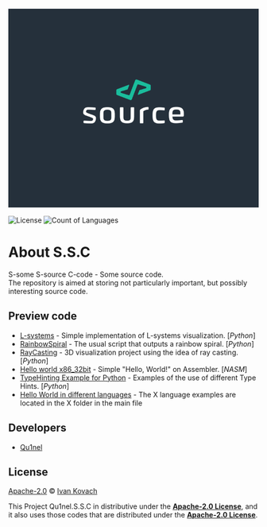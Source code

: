 <p align="center">
  <img src="https://github.com/Qu1nel/S.S.C/blob/github/.github/source.png" height=400px />
</p>

<p>
<img src="https://img.shields.io/github/license/Qu1nel/S.S.C?color=g" alt="License" />
<img src="https://img.shields.io/github/languages/count/Qu1nel/S.S.C?color=purple" alt="Count of Languages" />
</p>

# About S.S.C

S-some S-source C-code - Some source code.\
The repository is aimed at storing not particularly important, but possibly interesting source code.

## Preview code

- [L-systems](src/Python/L-systems/) - Simple implementation of L-systems visualization. [_Python_]
- [RainbowSpiral](src/Python/RainbowSpiral) - The usual script that outputs a rainbow spiral. [_Python_]
- [RayCasting](src/Python/RayCasting) - 3D visualization project using the idea of ray casting. [_Python_]
- [Hello world x86_32bit](src/Assembly/Hello_world_x86_32) - Simple "Hello, World!" on Assembler. [_NASM_]
- [TypeHinting Example for Python](src/Python/TypeHinting) - Examples of the use of different Type Hints. [_Python_]
- [Hello World in different languages](src/HelloWorlds) - The X language examples are located in the X folder in the main file

## Developers

- [Qu1nel](https://github.com/Qu1nel)

## License

[Apache-2.0](./LICENSE) © [Ivan Kovach](https://github.com/Qu1nel/)

This Project Qu1nel.S.S.C in distributive under the **[Apache-2.0 License](./LICENSE)**, and it also uses those codes that are
distributed under the **[Apache-2.0 License](./LICENSE)**.
